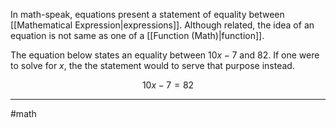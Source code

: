 In math-speak, equations present a statement of equality between [[Mathematical Expression|expressions]]. Although related, the idea of an equation is not same as one of a [[Function (Math)|function]].

The equation below states an equality between $10x-7$ and $82$. If one were to solve for $x$, the the statement would to serve that purpose instead.

$$
10x-7 = 82
$$

---
#math 